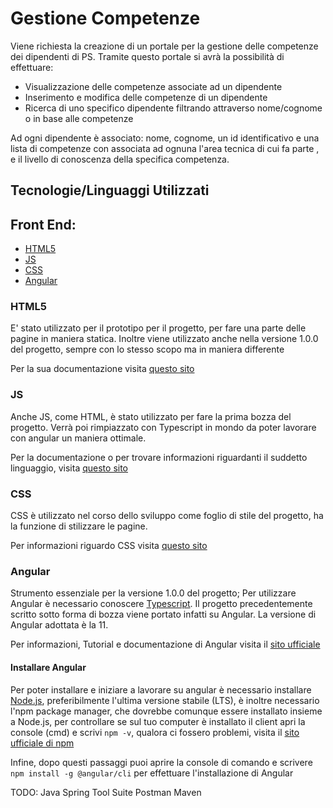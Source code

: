 # Gestione Competenze

Viene richiesta la creazione di un portale per la gestione delle competenze dei dipendenti di PS. Tramite questo portale si avrà la possibilità di effettuare:

  - Visualizzazione delle competenze associate ad un dipendente
  - Inserimento e modifica delle competenze di un dipendente
  - Ricerca di uno specifico dipendente filtrando attraverso nome/cognome o in base alle competenze

Ad ogni dipendente è associato: nome, cognome, un id identificativo e una lista di competenze con associata ad ognuna l'area tecnica di cui fa parte , e il livello di conoscenza della specifica competenza.

## Tecnologie/Linguaggi Utilizzati

## Front End:
- [HTML5](#html5)
- [JS](#js)
- [CSS](#css)
- [Angular](#angular)

### HTML5 

E' stato utilizzato per il prototipo per il progetto, per fare una parte  delle pagine in maniera statica. Inoltre viene utilizzato anche nella versione 1.0.0  del progetto, sempre con lo stesso scopo ma in maniera differente

Per la sua documentazione visita [questo sito](https://developer.mozilla.org/en-US/docs/Web/HTML)

### JS

Anche JS, come HTML, è stato utilizzato per fare la prima bozza del progetto. Verrà poi rimpiazzato con Typescript in mondo da poter lavorare con angular un maniera ottimale. 

Per la documentazione o per trovare informazioni riguardanti il suddetto linguaggio, visita [questo sito](https://developer.mozilla.org/en-US/docs/Web/JavaScript)

### CSS

CSS è utilizzato nel corso dello sviluppo come foglio di stile del progetto, ha la funzione di stilizzare le pagine.

Per informazioni riguardo CSS visita [questo sito](https://developer.mozilla.org/en-US/docs/Web/CSS)

### Angular

Strumento essenziale per la versione 1.0.0 del progetto; Per utilizzare Angular è necessario conoscere [Typescript](https://www.typescriptlang.org/). Il progetto precedentemente scritto sotto forma di bozza viene portato infatti su Angular.
La versione di Angular adottata è la 11.

Per informazioni, Tutorial e documentazione di Angular visita il [sito ufficiale](https://angular.io/docs)

#### Installare Angular 

Per poter installare e iniziare a lavorare su angular è necessario installare [Node.js](https://nodejs.org/en/), preferibilmente l'ultima versione stabile (LTS), è inoltre necessario l'npm package manager, che dovrebbe comunque essere installato insieme a Node.js, per controllare se sul tuo computer è installato il client apri la console (cmd) e scrivi `npm -v`, qualora ci fossero problemi, visita il [sito ufficiale di npm](https://docs.npmjs.com/about-npm)

Infine, dopo questi passaggi puoi aprire la console di comando e scrivere `npm install -g @angular/cli` per effettuare l'installazione di Angular


TODO:
Java 
Spring Tool Suite
Postman
Maven



